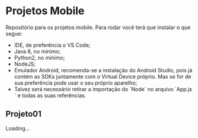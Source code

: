 # Projetos Mobile
Repositório para os projetos mobile. Para rodar você terá que instalar o que segue:
* IDE, de preferência o VS Code;
* Java 8, no mínimo;
* Python2, no mínimo;
* NodeJS;
* Emulador Android, recomenda-se a instalação do Android Studio, pois já contém as SDKs juntamente com o Virtual Device próprio. Mas se for de sua preferência pode usar o seu próprio aparelho;
* Talvez será necessário retirar a importação do ´Node´ no arquivo ´App.js´ e todas as suas referências.
	
## Projeto01
Loading...